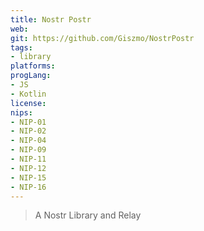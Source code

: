 ```yaml
---
title: Nostr Postr
web: 
git: https://github.com/Giszmo/NostrPostr
tags:
- library
platforms: 
progLang: 
- JS
- Kotlin
license: 
nips:
- NIP-01
- NIP-02
- NIP-04
- NIP-09
- NIP-11
- NIP-12
- NIP-15
- NIP-16
---
```


> A Nostr Library and Relay

